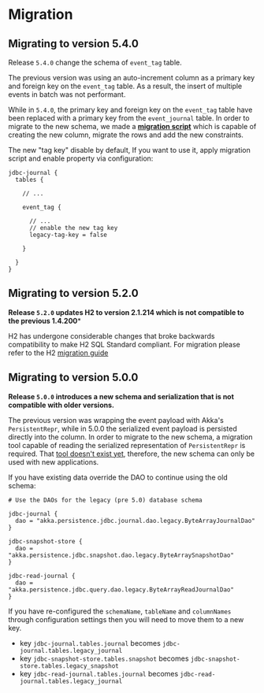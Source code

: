# Migration

## Migrating to version 5.4.0

Release `5.4.0` change the schema of `event_tag` table.

The previous version was using an auto-increment column as a primary key and foreign key on the `event_tag` table. As a result, the insert of multiple events in batch was not performant.

While in `5.4.0`, the primary key and foreign key on the `event_tag` table have been replaced with a primary key from the `event_journal` table. In order to migrate to the new schema, we made a [**migration script**](https://github.com/akka/akka-persistence-jdbc/tree/master/core/src/main/resources/schema) which is capable of creating the new column, migrate the rows and add the new constraints.

The new "tag key" disable by default, If you want to use it, apply migration script and enable property via configuration:

```config
jdbc-journal {
  tables {
  
    // ...
    
    event_tag {
    
      // ...
      // enable the new tag key
      legacy-tag-key = false
    
    }
    
  }
}
```


## Migrating to version 5.2.0

**Release `5.2.0` updates H2 to version 2.1.214 which is not compatible to the previous 1.4.200***

H2 has undergone considerable changes that broke backwards compatibility to make H2 SQL Standard compliant.
For migration please refer to the H2 [migration guide](https://www.h2database.com/html/migration-to-v2.html)


## Migrating to version 5.0.0

**Release `5.0.0` introduces a new schema and serialization that is not compatible with older versions.** 

The previous version was wrapping the event payload with Akka's `PersistentRepr`, while in 5.0.0 the serialized event payload is persisted directly into the column. In order to migrate to the new schema, a migration tool capable of reading the serialized representation of `PersistentRepr` is required. That [tool doesn't exist yet](https://github.com/akka/akka-persistence-jdbc/issues/317), therefore, the new schema can only be used with new applications.

If you have existing data override the DAO to continue using the old schema:

```hocon
# Use the DAOs for the legacy (pre 5.0) database schema

jdbc-journal {
  dao = "akka.persistence.jdbc.journal.dao.legacy.ByteArrayJournalDao"
}

jdbc-snapshot-store {
  dao = "akka.persistence.jdbc.snapshot.dao.legacy.ByteArraySnapshotDao"
}

jdbc-read-journal {
  dao = "akka.persistence.jdbc.query.dao.legacy.ByteArrayReadJournalDao"
}
```

If you have re-configured the `schemaName`, `tableName` and `columnNames` through configuration settings then you will need to move them to a new key.

* key `jdbc-journal.tables.journal` becomes `jdbc-journal.tables.legacy_journal`
* key `jdbc-snapshot-store.tables.snapshot` becomes `jdbc-snapshot-store.tables.legacy_snapshot`
* key `jdbc-read-journal.tables.journal` becomes `jdbc-read-journal.tables.legacy_journal`
